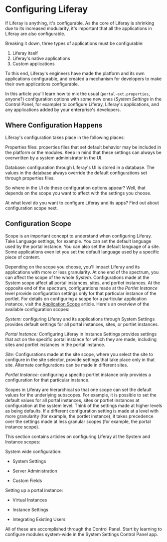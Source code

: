 # Configuring Liferay [](id=configuring-liferay)

If Liferay is anything, it's configurable. As the core of Liferay is shrinking
due to its increased modularity<!--Link to modularity docs-->, it's important
that all the applications in Liferay are also configurable. 

Breaking it down, three types of applications must be configurable:

1.  Liferay itself
2.  Liferay's native applications <!--Find a better term if this is
inappropriate-->
3.  Custom applications <!-- Better term needed, avoid custom-->

To this end, Liferay's engineers have made the platform and its own applications
configurable, and created a mechanism for developers to make their own
applications configurable<!--Link to dev docs-->.

In this article you'll learn how to mix the usual (`portal-ext.properties`,
anyone?) configuration options with some new ones (*System Settings* in the
Control Panel, for example) to configure Liferay, Liferay's applications, and
any applications added by your enterprise's developers.

## Where Configuration Happens [](id=where-configuration-happens)

Liferay's configuration takes place in the following places: 

Properties files: properties files  that set default behavior may be included in
the platform or the modules. Keep in mind that these settings can always be
overwritten by a system administrator in the UI. 

Database: configuration through Liferay's UI is stored in a database.  The
values in the database always override the default configurations set through
properties files.

So where in the UI do these configuration options appear? Well, that depends on
the scope you want to affect with the settings you choose.

At what level do you want to configure Liferay and its apps? Find out about
configuration scope next.

## Configuration Scope [](id=configuration-scope)

Scope is an important concept to understand when configuring Liferay. Take
Language settings, for example. You can set the default language used by the
portal instance. You can also set the default language of a site. Some
applications even let you set the default language used by a specific piece of
content. 

Depending on the scope you choose, you'll impact Liferay and its applications
with more or less granularity. At one end of the spectrum, you can affect the
scope of the whole *System*. Configurations made at the System scope affect all
portal instances, sites, and portlet instances. At the opposite end of the
spectrum, configurations made at the *Portlet Instance* level provide
configuration settings only for that particular instance of the portlet. For
details on configuring a scope for a particular application instance, visit the
[Application Scope](/discover/portal/-/knowledge_base/7-0/application-scope)
article. Here's an overview of the available configuration scopes:

*System:* configuring Liferay and its applications through System Settings
provides default settings for all portal instances, sites, or portlet instances.

*Portal Instance:* Configuring Liferay in Instance Settings provides settings that
act on the specific portal instance for which they are made, including sites
and portlet instances in the portal instance.

*Site:* Configurations made at the site scope, where you select the site to
configure in the site selector, provide settings that take place only in that
site. Alternate configurations can be made in different sites.

*Portlet Instance:* configuring a specific portlet instance only provides a
configuration for that particular instance.

<!-- Some sort of diagram for scope hierarchy -->

Scopes in Liferay are hierarchical so that one scope can set the default values
for the underlying subscopes. For example, it is possible to set the default
values for all portal instances, sites or portlet instances at configuration at
the system level. Think of the settings made at higher levels as being defaults.
If a different configuration setting is made at a level with more granularity
(for example, the portlet instance), it takes precedence over the settings made
at less granular scopes (for example, the portal instance scope).

This section contains articles on configuring Liferay at the System and Instance
scopes:

System wide configuration:

- System Settings

- Server Administration

- Custom Fields

Setting up a portal instance:

- Virtual Instances

- Instance Settings

- Integrating Existing Users

All of these are accomplished through the Control Panel. Start by learning to
configure modules system-wide in the System Settings Control Panel app.

<!--The purpose of this document is to explain the mechanism available to configure
Liferay 7. It is oriented towards new administrators but will also mention the
differences with Liferay 6.2 when appropriate for those who are used to it.
Concepts Liferay is a very configurable platform and it promotes its
applications to be very configurable. Both the platform and the applications are
build in a modular way, which means that they are formed by several
independently deployed modules and each of these modules will have its own
configuration.

























Liferay's configuration can leave in the following places: Properties files:
these properties files may be included in the platform or the modules, although
they can always be overwritten by a system administrator.  Database: the
configuration that can be modified through Liferay's UI is stored in a database.
The values in the database always override those set through properties files,
which at that point act as the defaults.

Another important concept to understand Liferay's configuration is scopes.
Scopes allow having different configurations depending on the context. Here are
the existing scopes:

System
Portal Instance
Site
Portlet Instance

Scopes in Liferay are hierarchical so that one scope can set the default values
for the underlying subscopes. For example, it is possible to set the default
values for all portal instances, sites or portlet instances at configuration at
the system level. 

Developers interested in learning more about how to make their apps configurable
can read
https://docs.google.com/document/d/1oLYzZfLQwCeGY_i4zFfk34tlzAjnx15z2fMao71CFII/edit#heading=h.u00c482ufmfw

Best Practices
Prior to 7.0
Prior to 7.0, Liferay's configuration management was in the form of:
portal.properties
portlet.properties

The best practice 

7.0 and Beyond

How can an administrator change a configuration option?  As mentioned above
there are several scopes. Depending on the scope you want the tool to change the
configuration is different:

System scope:

Core Platform configuration: It can be modified by using the portal-ext.properties file
Module configuration: for configuration of any deployed module at the system
scope there are two ways of doing it:

Use the System Settings tool in the Control Panel

Deploy a file which has the following name: [ConfigurationObject].cfg

Module properties: Some modules still use properties for configuration instead
of Configuration objects. In these cases the way to modify their configuration
is through a Fragment Bundle. This is just a bundle that contains a
portlet-ext.properties file with the overridden configuration. The MANIFEST of
the bundle can be generated with bnd easily. Here is an example bnd.bnd file:

Bundle-SymbolicName: com.liferay.journal.service.ext
Fragment-Host: com.liferay.journal.service;bundle-version=1.0.0
-includeresource: src/main/resources
And then place the overridden config in src/main/resources/portlet-ext.properties as follows:
    journal.article.view.permission.check.enabled=true 

    For more information, check the full example of a module that configures the journal-service module.

Portal Instance scope: 

Use Portal Settings in the Control Panel. Other
applications in the configuration section also allow configuring specific
functionalities

Site scope:

Use Site settings in the site administration menu.
Portlet instance scope:
Choose the "Configuration" option in the portlet menu accessed by clicking the three elipsis in the upper right corner.

-->



